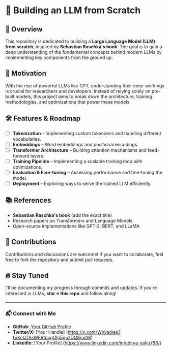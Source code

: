 # 🚀 Building an LLM from Scratch

## 📌 Overview
This repository is dedicated to building a **Large Language Model (LLM) from scratch**, inspired by **Sebastian Raschka's book**. The goal is to gain a deep understanding of the fundamental concepts behind modern LLMs by implementing key components from the ground up.

## 📖 Motivation
With the rise of powerful LLMs like GPT, understanding their inner workings is crucial for researchers and developers. Instead of relying solely on pre-built models, this project aims to break down the architecture, training methodologies, and optimizations that power these models.

## 🛠️ Features & Roadmap
- [ ] **Tokenization** – Implementing custom tokenizers and handling different vocabularies.
- [ ] **Embeddings** – Word embeddings and positional encodings.
- [ ] **Transformer Architecture** – Building attention mechanisms and feed-forward layers.
- [ ] **Training Pipeline** – Implementing a scalable training loop with optimizations.
- [ ] **Evaluation & Fine-tuning** – Assessing performance and fine-tuning the model.
- [ ] **Deployment** – Exploring ways to serve the trained LLM efficiently.

## 📚 References
- **Sebastian Raschka's book** (add the exact title)
- Research papers on Transformers and Language Models
- Open-source implementations like GPT-2, BERT, and LLaMA

## 🤝 Contributions
Contributions and discussions are welcome! If you want to collaborate, feel free to fork the repository and submit pull requests.

## 🔥 Stay Tuned
I'll be documenting my progress through commits and updates. If you're interested in LLMs, **star ⭐ this repo** and follow along!

---

### 📬 Connect with Me
- **GitHub:** [Your GitHub Profile](https://github.com/AdityaSahu786)
- **Twitter/X:** [Your Handle] (https://x.com/Whyadiee?t=KcQ7SsWF9fcugOlg5guzDQ&s=08)
- **LinkedIn:** [Your Profile] (https://www.linkedin.com/in/aditya-sahu786/)
